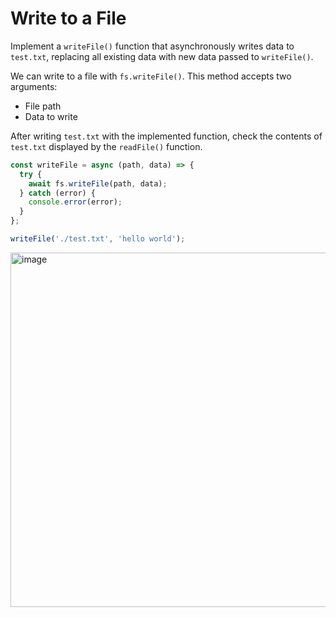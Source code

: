 # Write to a File

Implement a `writeFile()` function that asynchronously writes data to `test.txt`, replacing all existing data with new data passed to `writeFile()`.

We can write to a file with `fs.writeFile()`. This method accepts two arguments:
  - File path
  - Data to write

After writing `test.txt` with the implemented function, check the contents of `test.txt` displayed by the `readFile()` function.

  ```js
  const writeFile = async (path, data) => {
    try {
      await fs.writeFile(path, data);
    } catch (error) {
      console.error(error);
    }
  };

  writeFile('./test.txt', 'hello world');
  ```

  <img width="1047" height="567" alt="image" src="https://github.com/user-attachments/assets/270cbbd6-81cc-412b-8fe8-9c2a29092659" />

  
